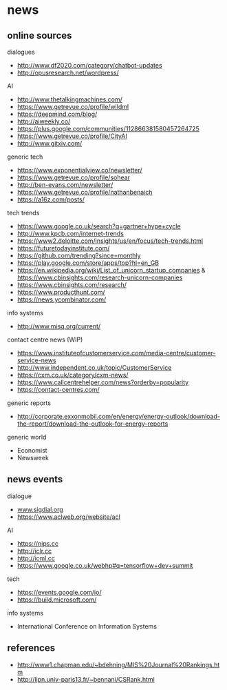 # news


## online sources
dialogues
- http://www.df2020.com/category/chatbot-updates 
- http://opusresearch.net/wordpress/

AI
- http://www.thetalkingmachines.com/
- https://www.getrevue.co/profile/wildml
- https://deepmind.com/blog/
- http://aiweekly.co/
- https://plus.google.com/communities/112866381580457264725
- https://www.getrevue.co/profile/CityAI
- http://www.gitxiv.com/

generic tech
- https://www.exponentialview.co/newsletter/
- https://www.getrevue.co/profile/sohear
- http://ben-evans.com/newsletter/
- https://www.getrevue.co/profile/nathanbenaich
- https://a16z.com/posts/

tech trends
- https://www.google.co.uk/search?q=gartner+hype+cycle
- http://www.kpcb.com/internet-trends 
- https://www2.deloitte.com/insights/us/en/focus/tech-trends.html
- https://futuretodayinstitute.com/
- https://github.com/trending?since=monthly
- https://play.google.com/store/apps/top?hl=en_GB
- https://en.wikipedia.org/wiki/List_of_unicorn_startup_companies  &  https://www.cbinsights.com/research-unicorn-companies
- https://www.cbinsights.com/research/
- https://www.producthunt.com/
- https://news.ycombinator.com/

info systems
- http://www.misq.org/current/

contact centre news (WIP)
- https://www.instituteofcustomerservice.com/media-centre/customer-service-news
- http://www.independent.co.uk/topic/CustomerService
- https://cxm.co.uk/category/cxm-news/
- https://www.callcentrehelper.com/news?orderby=popularity
- https://contact-centres.com/

generic reports
- http://corporate.exxonmobil.com/en/energy/energy-outlook/download-the-report/download-the-outlook-for-energy-reports

generic world
- Economist
- Newsweek


## news events

dialogue
- www.sigdial.org
- https://www.aclweb.org/website/acl

AI
- https://nips.cc
- http://iclr.cc
- http://icml.cc
- https://www.google.co.uk/webhp#q=tensorflow+dev+summit

tech
- https://events.google.com/io/
- https://build.microsoft.com/

info systems
- International Conference on Information Systems

## references
- http://www1.chapman.edu/~bdehning/MIS%20Journal%20Rankings.htm
- http://lipn.univ-paris13.fr/~bennani/CSRank.html
